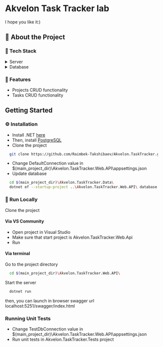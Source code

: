 

<div>

  <h1>Akvelon Task Tracker lab</h1>
  
  <p>
    I hope you like it:)
  </p>
  </div>

  

<!-- About the Project -->
## :star2: About the Project


<!-- TechStack -->
### :space_invader: Tech Stack

<details>
  <summary>Server</summary>
  <ul>
    <li>C# lang</li>
    <li><a href="https://dotnet.microsoft.com/en-us/download">.NET</a></li>
    <li><a href="https://learn.microsoft.com/en-us/aspnet/core/release-notes/aspnetcore-7.0?view=aspnetcore-7.0">ASP .NET Core</a></li>
    <li><a href="https://swagger.io/">Swagger</a></li>
  </ul>
</details>

<details>
<summary>Database</summary>
  <ul>
    <li><a href="https://www.postgresql.org/">PostgreSQL</a></li>
    <li><a href="https://learn.microsoft.com/en-us/ef/core/">Entity Framework Core</a></li>
  </ul>
</details>

<!-- Features -->
### :dart: Features

- Projects CRUD functionality
- Tasks CRUD functionality

<!-- Getting Started -->
## 	Getting Started

<!-- Prerequisites -->
### :gear: Installation

- Install .NET <a href="https://dotnet.microsoft.com/en-us/download">here</a>
- Then, install <a href="https://www.postgresql.org/download/">PostgreSQL</a>
- Clone the project
```bash
  git clone https://github.com/Raimbek-Takshibaev/Akvelon.TaskTracker.git
```
- Change DefaultConnection value in $(main_project_dir)\Akvelon.TaskTracker.Web.API\appsettings.json
- Update database
```bash
  cd $(main_project_dir)\Akvelon.TaskTracker.Data\
  dotnet ef --startup-project ..\Akvelon.TaskTracker.Web.API\ database update
```

<!-- Run Locally -->
### :running: Run Locally

Clone the project

#### Via VS Community
- Open project in Visual Studio
- Make sure that start project is Akvelon.TaskTracker.Web.Api
- Run


#### Via terminal
Go to the project directory

```bash
  cd $(main_project_dir)\Akvelon.TaskTracker.Web.API\
```


Start the server

```bash
  dotnet run
```

then, you can launch in browser swagger url localhost:5251/swagger/index.html

<!-- Run Locally -->
###  Running Unit Tests
- Change TestDbConnection value in $(main_project_dir)\Akvelon.TaskTracker.Web.API\appsettings.json
- Run unit tests in Akvelon.TaskTracker.Tests project

